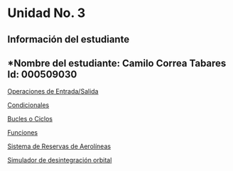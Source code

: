 # Unidad No. 3
## Información del estudiante 

***Nombre del estudiante: Camilo Correa Tabares**
**Id: 000509030**
---

[Operaciones de Entrada/Salida](ope_entrada_salida/act1.md)

[Condicionales](condicionales/act2.md)

[Bucles o Ciclos](bucles_ciclos/act3.md)

[Funciones](funciones/act4.md)

[Sistema de Reservas de Aerolíneas](reto_1/reservas.md)

[Simulador de desintegración orbital](reto_1/satelite.md)